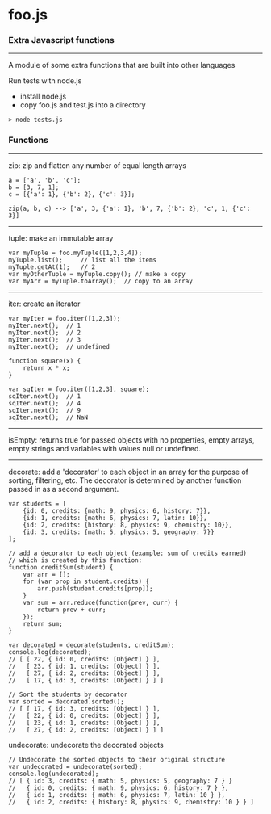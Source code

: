 # foo.js

### Extra Javascript functions
---

A module of some extra functions that are built into other languages

Run tests with node.js
- install node.js
- copy foo.js and test.js into a directory
```
> node tests.js
```

### Functions
---

zip: zip and flatten any number of equal length arrays
```
a = ['a', 'b', 'c'];
b = [3, 7, 1];
c = [{'a': 1}, {'b': 2}, {'c': 3}];

zip(a, b, c) --> ['a', 3, {'a': 1}, 'b', 7, {'b': 2}, 'c', 1, {'c': 3}]
```
---
tuple: make an immutable array
```
var myTuple = foo.myTuple([1,2,3,4]);
myTuple.list();     // list all the items
myTuple.getAt(1);   // 2
var myOtherTuple = myTuple.copy(); // make a copy
var myArr = myTuple.toArray();  // copy to an array
```
---
iter: create an iterator
```
var myIter = foo.iter([1,2,3]);
myIter.next();  // 1
myIter.next();  // 2
myIter.next();  // 3
myIter.next();  // undefined

function square(x) {
    return x * x;
}

var sqIter = foo.iter([1,2,3], square);
sqIter.next();  // 1
sqIter.next();  // 4
sqIter.next();  // 9
sqIter.next();  // NaN
```
---
isEmpty: returns true for passed objects with no properties, empty arrays, empty strings and variables with values null or undefined. 

---
decorate: add a 'decorator' to each object in an array for the purpose of sorting, filtering, etc. The decorator is determined by another function passed in as a second argument.
```
var students = [
    {id: 0, credits: {math: 9, physics: 6, history: 7}},
    {id: 1, credits: {math: 6, physics: 7, latin: 10}},
    {id: 2, credits: {history: 8, physics: 9, chemistry: 10}},
    {id: 3, credits: {math: 5, physics: 5, geography: 7}}
];

// add a decorator to each object (example: sum of credits earned)
// which is created by this function:
function creditSum(student) {
    var arr = [];
    for (var prop in student.credits) {
        arr.push(student.credits[prop]);
    }
    var sum = arr.reduce(function(prev, curr) {
        return prev + curr;
    });
    return sum;
}

var decorated = decorate(students, creditSum);
console.log(decorated);
// [ [ 22, { id: 0, credits: [Object] } ],
//   [ 23, { id: 1, credits: [Object] } ],
//   [ 27, { id: 2, credits: [Object] } ],
//   [ 17, { id: 3, credits: [Object] } ] ]

// Sort the students by decorator
var sorted = decorated.sorted();
// [ [ 17, { id: 3, credits: [Object] } ],
//   [ 22, { id: 0, credits: [Object] } ],
//   [ 23, { id: 1, credits: [Object] } ],
//   [ 27, { id: 2, credits: [Object] } ] ]
```

undecorate: undecorate the decorated objects
```
// Undecorate the sorted objects to their original structure
var undecorated = undecorate(sorted);
console.log(undecorated);
// [ { id: 3, credits: { math: 5, physics: 5, geography: 7 } }
//   { id: 0, credits: { math: 9, physics: 6, history: 7 } },
//   { id: 1, credits: { math: 6, physics: 7, latin: 10 } },
//   { id: 2, credits: { history: 8, physics: 9, chemistry: 10 } } ]
```

